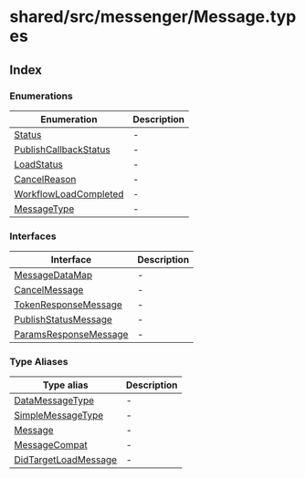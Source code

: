 # shared/src/messenger/Message.types

## Index

### Enumerations

| Enumeration | Description |
| ------ | ------ |
| [Status](enumerations/Status.md) | - |
| [PublishCallbackStatus](enumerations/PublishCallbackStatus.md) | - |
| [LoadStatus](enumerations/LoadStatus.md) | - |
| [CancelReason](enumerations/CancelReason.md) | - |
| [WorkflowLoadCompleted](enumerations/WorkflowLoadCompleted.md) | - |
| [MessageType](enumerations/MessageType.md) | - |

### Interfaces

| Interface | Description |
| ------ | ------ |
| [MessageDataMap](interfaces/MessageDataMap.md) | - |
| [CancelMessage](interfaces/CancelMessage.md) | - |
| [TokenResponseMessage](interfaces/TokenResponseMessage.md) | - |
| [PublishStatusMessage](interfaces/PublishStatusMessage.md) | - |
| [ParamsResponseMessage](interfaces/ParamsResponseMessage.md) | - |

### Type Aliases

| Type alias | Description |
| ------ | ------ |
| [DataMessageType](type-aliases/DataMessageType.md) | - |
| [SimpleMessageType](type-aliases/SimpleMessageType.md) | - |
| [Message](type-aliases/Message.md) | - |
| [MessageCompat](type-aliases/MessageCompat.md) | - |
| [DidTargetLoadMessage](type-aliases/DidTargetLoadMessage.md) | - |
